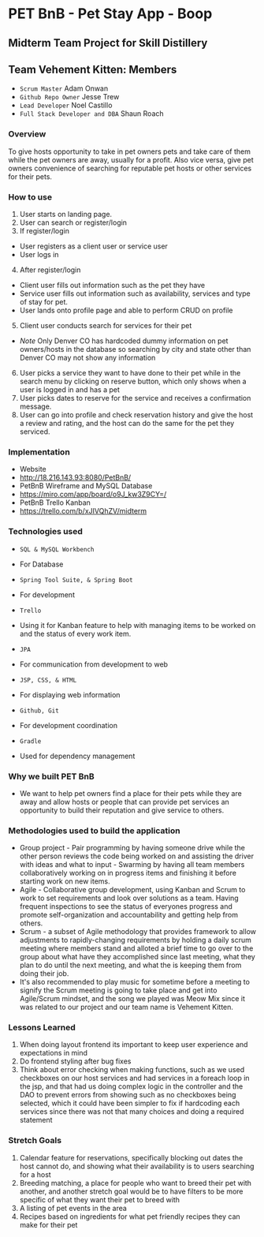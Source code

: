 # PET BnB - Pet Stay App - Boop
## Midterm Team Project for Skill Distillery
## Team Vehement Kitten: Members
- `Scrum Master` Adam Onwan
- `Github Repo Owner` Jesse Trew
- `Lead Developer` Noel Castillo
- `Full Stack Developer and DBA` Shaun Roach
### Overview
To give hosts opportunity to take in pet owners pets and take care of them while the pet owners are away, usually for a profit. Also vice versa, give pet owners convenience of searching for reputable pet hosts or other services for their pets.
### How to use
1. User starts on landing page.
2. User can search or register/login
3.  If register/login
-  User registers as a client user or service user
-  User logs in
4. After register/login
 - Client user fills out information such as the pet they have
 - Service user fills out information  such as availability, services and type of stay for pet.
 - User lands onto profile page and able to perform CRUD on profile
5. Client user conducts search for services for their pet
 - *Note* Only Denver CO has hardcoded dummy information on pet owners/hosts in the database so searching by city and state other than Denver CO may not show any information
6. User picks a service they want to have done to their pet while in the search menu by clicking on reserve button, which only shows when a user is logged in and has a pet
7. User picks dates to reserve for the service and receives a confirmation message.
8. User can go into profile and check reservation history and give the host a review and rating, and the host can do the same for the pet they serviced.
### Implementation
- Website
 - http://18.216.143.93:8080/PetBnB/
- PetBnB Wireframe and MySQL Database
 - https://miro.com/app/board/o9J_kw3Z9CY=/
- PetBnB Trello Kanban
 - https://trello.com/b/xJIVQhZV/midterm
### Technologies used
* `SQL & MySQL Workbench`
 - For Database
* `Spring Tool Suite, & Spring Boot`
 -  For development
* `Trello`
 -  Using it for Kanban feature to help with managing items to be worked on and the status of every work item.
* `JPA`
 - For communication from development to web
* `JSP, CSS, & HTML`
 - For displaying web information
* `Github, Git`
 - For development coordination
* `Gradle`
 - Used for dependency management
### Why we built PET BnB
- We want to help pet owners find a place for their pets while they are away and allow hosts or people that can provide pet services an opportunity to build their reputation and give service to others.
### Methodologies used to build the application
- Group project - Pair programming by having someone drive while the other person reviews the code being worked on and assisting the driver with ideas and what to input - Swarming by having all team members collaboratively working on in progress items and finishing it before starting work on new items.
- Agile - Collaborative group development, using Kanban and Scrum to work to set requirements and look over solutions as a team. Having frequent inspections to see the status of everyones progress and promote self-organization and accountability and getting help from others.
- Scrum - a subset of Agile methodology that provides framework to allow adjustments to rapidly-changing requirements by holding a daily scrum meeting where members stand and alloted a brief time to go over to the group about what have they accomplished since last meeting, what they plan to do until the next meeting, and what the is keeping them from doing their job.
 - It's also recommended to play music for sometime before a meeting to signify the Scrum meeting is going to take place and get into Agile/Scrum mindset, and the song we played was Meow Mix since it was related to our project and our team name is Vehement Kitten.
### Lessons Learned
1. When doing layout frontend its important to keep user experience and expectations in mind
2. Do frontend styling after bug fixes
3. Think about error checking when making functions, such as we used checkboxes on our host services and had services in a foreach loop in the jsp, and that had us doing complex logic in the controller and the DAO to prevent errors from showing such as no checkboxes being selected, which it could have been simpler to fix if hardcoding each services since there was not that many choices and doing a required statement
### Stretch Goals
1. Calendar feature for reservations, specifically blocking out dates the host cannot do, and showing what their availability is to users searching for a host
2. Breeding matching, a place for people who want to breed their pet with another, and another stretch goal would be to have filters to be more specific of what they want their pet to breed with
3. A listing of pet events in the area
4. Recipes based on ingredients for what pet friendly recipes they can make for their pet
